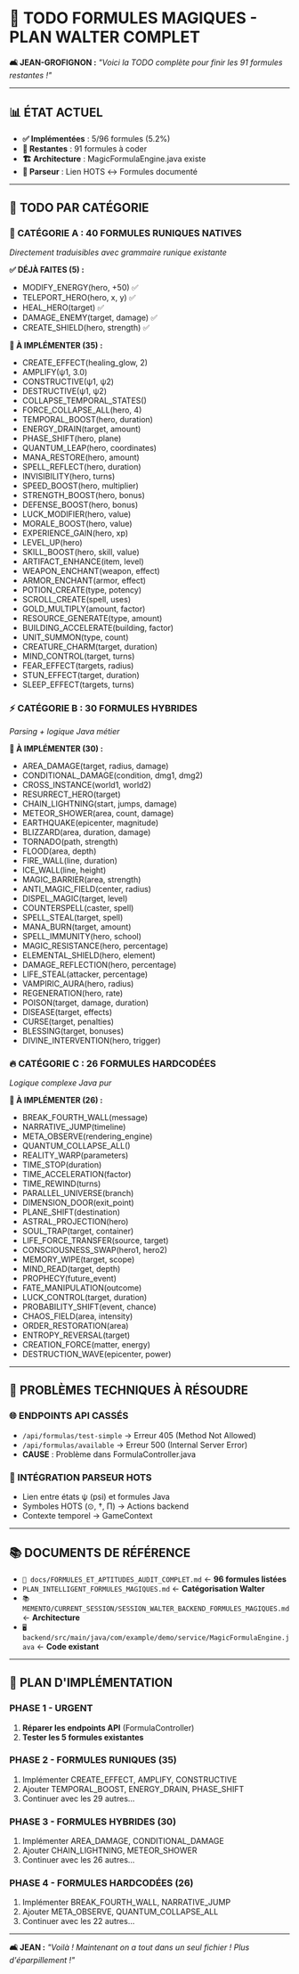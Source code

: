 # 🎯 **TODO FORMULES MAGIQUES - PLAN WALTER COMPLET**

**🛋️ JEAN-GROFIGNON :** *"Voici la TODO complète pour finir les 91 formules restantes !"*

---

## 📊 **ÉTAT ACTUEL**
- **✅ Implémentées** : 5/96 formules (5.2%)
- **🚧 Restantes** : 91 formules à coder
- **🏗️ Architecture** : MagicFormulaEngine.java existe
- **🔗 Parseur** : Lien HOTS ↔ Formules documenté

---

## 🎯 **TODO PAR CATÉGORIE**

### **🔮 CATÉGORIE A : 40 FORMULES RUNIQUES NATIVES** 
*Directement traduisibles avec grammaire runique existante*

**✅ DÉJÀ FAITES (5) :**
- MODIFY_ENERGY(hero, +50) ✅
- TELEPORT_HERO(hero, x, y) ✅  
- HEAL_HERO(target) ✅
- DAMAGE_ENEMY(target, damage) ✅
- CREATE_SHIELD(hero, strength) ✅

**🚧 À IMPLÉMENTER (35) :**
- CREATE_EFFECT(healing_glow, 2)
- AMPLIFY(ψ1, 3.0)
- CONSTRUCTIVE(ψ1, ψ2)
- DESTRUCTIVE(ψ1, ψ2)
- COLLAPSE_TEMPORAL_STATES()
- FORCE_COLLAPSE_ALL(hero, 4)
- TEMPORAL_BOOST(hero, duration)
- ENERGY_DRAIN(target, amount)
- PHASE_SHIFT(hero, plane)
- QUANTUM_LEAP(hero, coordinates)
- MANA_RESTORE(hero, amount)
- SPELL_REFLECT(hero, duration)
- INVISIBILITY(hero, turns)
- SPEED_BOOST(hero, multiplier)
- STRENGTH_BOOST(hero, bonus)
- DEFENSE_BOOST(hero, bonus)
- LUCK_MODIFIER(hero, value)
- MORALE_BOOST(hero, value)
- EXPERIENCE_GAIN(hero, xp)
- LEVEL_UP(hero)
- SKILL_BOOST(hero, skill, value)
- ARTIFACT_ENHANCE(item, level)
- WEAPON_ENCHANT(weapon, effect)
- ARMOR_ENCHANT(armor, effect)
- POTION_CREATE(type, potency)
- SCROLL_CREATE(spell, uses)
- GOLD_MULTIPLY(amount, factor)
- RESOURCE_GENERATE(type, amount)
- BUILDING_ACCELERATE(building, factor)
- UNIT_SUMMON(type, count)
- CREATURE_CHARM(target, duration)
- MIND_CONTROL(target, turns)
- FEAR_EFFECT(targets, radius)
- STUN_EFFECT(target, duration)
- SLEEP_EFFECT(targets, turns)

### **⚡ CATÉGORIE B : 30 FORMULES HYBRIDES**
*Parsing + logique Java métier*

**🚧 À IMPLÉMENTER (30) :**
- AREA_DAMAGE(target, radius, damage)
- CONDITIONAL_DAMAGE(condition, dmg1, dmg2)
- CROSS_INSTANCE(world1, world2)
- RESURRECT_HERO(target)
- CHAIN_LIGHTNING(start, jumps, damage)
- METEOR_SHOWER(area, count, damage)
- EARTHQUAKE(epicenter, magnitude)
- BLIZZARD(area, duration, damage)
- TORNADO(path, strength)
- FLOOD(area, depth)
- FIRE_WALL(line, duration)
- ICE_WALL(line, height)
- MAGIC_BARRIER(area, strength)
- ANTI_MAGIC_FIELD(center, radius)
- DISPEL_MAGIC(target, level)
- COUNTERSPELL(caster, spell)
- SPELL_STEAL(target, spell)
- MANA_BURN(target, amount)
- SPELL_IMMUNITY(hero, school)
- MAGIC_RESISTANCE(hero, percentage)
- ELEMENTAL_SHIELD(hero, element)
- DAMAGE_REFLECTION(hero, percentage)
- LIFE_STEAL(attacker, percentage)
- VAMPIRIC_AURA(hero, radius)
- REGENERATION(hero, rate)
- POISON(target, damage, duration)
- DISEASE(target, effects)
- CURSE(target, penalties)
- BLESSING(target, bonuses)
- DIVINE_INTERVENTION(hero, trigger)

### **🔥 CATÉGORIE C : 26 FORMULES HARDCODÉES**
*Logique complexe Java pur*

**🚧 À IMPLÉMENTER (26) :**
- BREAK_FOURTH_WALL(message)
- NARRATIVE_JUMP(timeline)
- META_OBSERVE(rendering_engine)
- QUANTUM_COLLAPSE_ALL()
- REALITY_WARP(parameters)
- TIME_STOP(duration)
- TIME_ACCELERATION(factor)
- TIME_REWIND(turns)
- PARALLEL_UNIVERSE(branch)
- DIMENSION_DOOR(exit_point)
- PLANE_SHIFT(destination)
- ASTRAL_PROJECTION(hero)
- SOUL_TRAP(target, container)
- LIFE_FORCE_TRANSFER(source, target)
- CONSCIOUSNESS_SWAP(hero1, hero2)
- MEMORY_WIPE(target, scope)
- MIND_READ(target, depth)
- PROPHECY(future_event)
- FATE_MANIPULATION(outcome)
- LUCK_CONTROL(target, duration)
- PROBABILITY_SHIFT(event, chance)
- CHAOS_FIELD(area, intensity)
- ORDER_RESTORATION(area)
- ENTROPY_REVERSAL(target)
- CREATION_FORCE(matter, energy)
- DESTRUCTION_WAVE(epicenter, power)

---

## 🔧 **PROBLÈMES TECHNIQUES À RÉSOUDRE**

### **🌐 ENDPOINTS API CASSÉS**
- `/api/formulas/test-simple` → Erreur 405 (Method Not Allowed)
- `/api/formulas/available` → Erreur 500 (Internal Server Error)
- **CAUSE** : Problème dans FormulaController.java

### **🔗 INTÉGRATION PARSEUR HOTS**
- Lien entre états ψ (psi) et formules Java
- Symboles HOTS (⊙, †, Π) → Actions backend
- Contexte temporel → GameContext

---

## 📚 **DOCUMENTS DE RÉFÉRENCE**
- `📖 docs/FORMULES_ET_APTITUDES_AUDIT_COMPLET.md` ← **96 formules listées**
- `PLAN_INTELLIGENT_FORMULES_MAGIQUES.md` ← **Catégorisation Walter**
- `📚 MEMENTO/CURRENT_SESSION/SESSION_WALTER_BACKEND_FORMULES_MAGIQUES.md` ← **Architecture**
- `🖥️ backend/src/main/java/com/example/demo/service/MagicFormulaEngine.java` ← **Code existant**

---

## 🚀 **PLAN D'IMPLÉMENTATION**

### **PHASE 1 - URGENT**
1. **Réparer les endpoints API** (FormulaController)
2. **Tester les 5 formules existantes**

### **PHASE 2 - FORMULES RUNIQUES (35)**
1. Implémenter CREATE_EFFECT, AMPLIFY, CONSTRUCTIVE
2. Ajouter TEMPORAL_BOOST, ENERGY_DRAIN, PHASE_SHIFT
3. Continuer avec les 29 autres...

### **PHASE 3 - FORMULES HYBRIDES (30)**
1. Implémenter AREA_DAMAGE, CONDITIONAL_DAMAGE
2. Ajouter CHAIN_LIGHTNING, METEOR_SHOWER
3. Continuer avec les 26 autres...

### **PHASE 4 - FORMULES HARDCODÉES (26)**
1. Implémenter BREAK_FOURTH_WALL, NARRATIVE_JUMP
2. Ajouter META_OBSERVE, QUANTUM_COLLAPSE_ALL
3. Continuer avec les 22 autres...

---

**🛋️ JEAN :** *"Voilà ! Maintenant on a tout dans un seul fichier ! Plus d'éparpillement !"* 